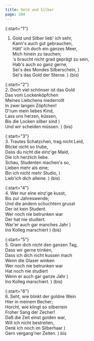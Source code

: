 ```yaml
---
title: Gold und Silber
page: 284
---  
```


{:start="1"}  
1. Gold und Silber lieb' ich sehr,  
Kann's auch gut gebrauchen,  
Hätt' ich doch ein ganzes Meer,  
Mich hinein zu tauchen;  
's braucht nicht grad geprägt zu sein,  
Hab's auch so ganz gerne,  
Sei's des Mondes Silberschein, )  
Sei's das Gold der Sterne. ) (bis)  



{:start="2"}  
2. Doch viel schönser ist das Gold  
Das vom Lockenköpfchen  
Meines Liebchens niederrollt  
In zwei langen Zöpfchen!  
D'rum mein liebes Kind,  
Lass uns herzen, küssen,  
Bis die Locken silber sind )  
Und wir scheiden müssen. ) (bis)  


{:start="3"}  
3. Trautes Schatzchen, trag nicht Leid,  
Blicke nicht so trube,  
Dass du nicht die einz'ge Maid,  
Die ich herzlich liebe.  
Schau, Studenten machen's so,  
Lieben mehr als eine;  
Bin ich nicht mehr Studio, )  
Lieb'ich dich alleine.    ) (bis)  


{:start="4"}  
4. Wer nur eine einz'ge kusst,   
Bis zur Jahreswende;  
Und die andern schuchtern grusst  
Der ist kein Student.  
Wer noch nie betrunken war  
Der hat nie studiert.  
War'er auch gar manches Jahr )  
Ins Kolleg marschiert        ) (bis)  


{:start="5"}  
5. Gram dich nicht den ganzen Tag,  
Dass wir gerne trinken,   
Dass ich dich nicht kussen mach  
Wenn die Glaser winken  
Wer noch nie betrunken war  
Hat noch nie studiert  
Wenn er auch gar ganze Jahr )  
Ins Kolleg marschiert.     ) (bis)  


{:start="6"}  
6. Seht, wie blinkt der goldne Wein  
Hier in meinem Becher;  
Horcht, wie klingt so silberrein  
Froher Sang der Zecher!  
Daß die Zeit einst golden war,  
Will ich nicht bestreiten,  
Denk ich noch im Silberhaar )  
Gern vergang'ner Zeiten. ) bis  